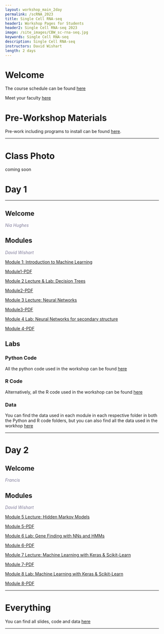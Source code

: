 ```yaml
---
layout: workshop_main_2day
permalink: /scRNA_2023
title: Single Cell RNA-seq
header1: Workshop Pages for Students
header2: Single Cell RNA-seq 2023
image: /site_images/CBW_sc-rna-seq.jpg
keywords: Single Cell RNA-seq
description: Single Cell RNA-seq
instructors: David Wishart
length: 2 days
---
```


# Welcome <a id="welcome"></a> 

The course schedule can be found [here](https://bioinformaticsdotca.github.io/scRNA_2023_schedule)

Meet your faculty [here](https://drive.google.com/file/d/1QgYx9DvtF_hKt0tzdjtwFH6iZ4ava5NM/view?usp=sharing) 

# Pre-Workshop Materials <a id="preworkshop"></a>

Pre-work including programs to install can be found [here](https://forms.gle/HLBxEyoR146MMvgHA).  

***

# Class Photo

coming soon



# Day 1 <a id="day1"></a>

***

## Welcome

*<font color="#827e9c">Nia Hughes</font>*

## Modules 

*<font color="#827e9c">David Wishart</font>*  

[Module 1: Introduction to Machine Learning](https://drive.google.com/file/d/1QBgI1M7dMQtGdFhYn1bRfNmVRr56VeUZ/view?usp=sharing)

[Module1-PDF](https://drive.google.com/file/d/1gpUY-UaRVGKE65HaEU-o3BKC5ssS1B1W/view?usp=sharing)

 
 
[Module 2 Lecture & Lab: Decision Trees](https://drive.google.com/file/d/1VDAY4J3lyXbuhqLymgHpdf_WNElfhtCZ/view?usp=sharing)

[Module2-PDF](https://drive.google.com/file/d/156DuYxegNDbLDUwACo9VGhIB5UijDC8-/view?usp=sharing)
 

[Module 3 Lecture: Neural Networks](https://drive.google.com/file/d/1RthwdAmMz4mqNIiahRizKSBBAodedxtz/view?usp=sharing)

[Module3-PDF](https://drive.google.com/file/d/1CW_MqyJiCgWUdQfWUcApQSmEEJ9Nz-FO/view?usp=sharing)

[Module 4 Lab: Neural Networks for secondary structure](https://drive.google.com/file/d/1zsA-rN2FuHIYU7gBR3-V7u7aRgId24oj/view?usp=sharing)

[Module 4-PDF](https://drive.google.com/file/d/1RiJ6RbSZWtzH2kTN2-2pD2JL9dEf1JuR/view?usp=sharing)

## Labs
 
### Python Code 
All the python code used in the workshop can be found [here](https://drive.google.com/drive/folders/19EOqX5evdbJcrBC4bMwo-HnrDKTp4DVw?usp=sharing)

### R Code 
Alternatively, all the R code used in the workshop can be found [here](https://drive.google.com/drive/folders/1PNE_64k2hD9y0GKegtE16t6oJpqafz5b?usp=sharing)

### Data 
You can find the data used in each module in each respective folder in both the Python and R code folders, but you can also find all the data used in the workhop [here](https://drive.google.com/drive/folders/1RQFUTHl_nw0m9c2B-VJJ-AkLJZYKtRFb?usp=sharing)

***

# Day 2 <a id="day2"></a>

## Welcome

*<font color="#827e9c"> Francis</font>*

## Modules 

*<font color="#827e9c">David Wishart</font>*  

[Module 5 Lecture: Hidden Markov Models](https://drive.google.com/file/d/147MayF691mjjbdnJVTteRoZyDc0hHRhP/view?usp=sharing)

[Module 5-PDF](https://drive.google.com/file/d/1wBTZc-G8fMNH7MvmCUuZdzWBJ5B1c5HM/view?usp=sharing)

[Module 6 Lab: Gene Finding with NNs and HMMs](https://drive.google.com/file/d/1hCVzQKd_VC55hqvlXwZG1CuuUOyTVqSF/view?usp=sharing)

[Module 6-PDF](https://drive.google.com/file/d/1H7rzHch_wTbT1oFUs-OqLKaqWX6ss__U/view?usp=sharing)

[Module 7 Lecture: Machine Learning with Keras & Scikit-Learn](https://drive.google.com/file/d/1dQBsoYzdAbSUFM_N9jGQoypkd4HS2cXh/view?usp=sharing)

[Module 7-PDF](https://drive.google.com/file/d/1W5XHOnYJJeLByZEtgpXBfGFMSMdBOoKk/view?usp=sharing)

[Module 8 Lab: Machine Learning with Keras & Scikit-Learn](https://drive.google.com/file/d/1qAuRBZ0FDm5MvPoQ4akc_k8QGkeC8YOm/view?usp=sharing)

[Module 8-PDF](https://drive.google.com/file/d/1sMeP5uyHQxmQeeVCQjWlvQpo0uIJqeBJ/view?usp=sharing)


***
# Everything 
You can find all slides, code and data [here](https://drive.google.com/drive/folders/1YBI_ellYJ7AKl2O1Y1glIqFxALjG2WPh?usp=sharing)
***
